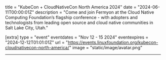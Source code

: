 title = "KubeCon + CloudNativeCon North America 2024"
date = "2024-06-11T00:00:01Z"
description = "Come and join Fermyon at the Cloud Native Computing Foundation’s flagship conference - with adopters and technologists from leading open source and cloud native communities in Salt Lake City, Utah."

[extra]
type = "event"
eventdates = "Nov 12 - 15 2024"
eventexpires = "2024-12-12T01:01:01Z"
url = "https://events.linuxfoundation.org/kubecon-cloudnativecon-north-america/"
image = "static/image/avatar.png"

---
